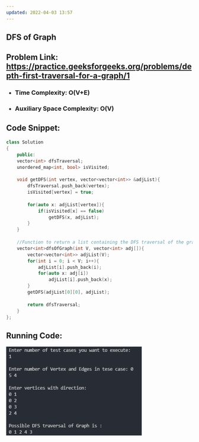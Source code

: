 ```yaml
---
updated: 2022-04-03 13:57
---
```

## DFS of Graph
## Problem Link: https://practice.geeksforgeeks.org/problems/depth-first-traversal-for-a-graph/1

- ### Time Complexity: O(V+E)
- ### Auxiliary Space Complexity: O(V)

## Code Snippet:
```cpp
class Solution 
{
    public:
    vector<int> dfsTraversal;
    unordered_map<int, bool> isVisited;
    
    void getDFS(int vertex, vector<vector<int>> &adjList){
        dfsTraversal.push_back(vertex);
        isVisited[vertex] = true;
        
        for(auto x: adjList[vertex]){
            if(isVisited[x] == false)
	            getDFS(x, adjList);
        }
    }

	//Function to return a list containing the DFS traversal of the graph.
	vector<int>dfsOfGraph(int V, vector<int> adj[]){   
	    vector<vector<int>> adjList(V);
	    for(int i = 0; i < V; i++){
	        adjList[i].push_back(i);
	        for(auto x: adj[i])
	            adjList[i].push_back(x);
	    }
	    getDFS(adjList[0][0], adjList);
	    
	    return dfsTraversal;
	}
};
```

## Running Code:
![alt text](./output.png)
